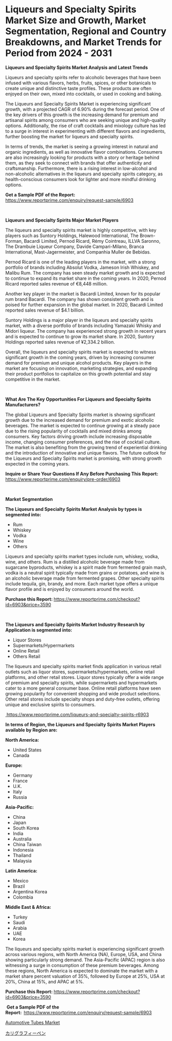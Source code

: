 <p><h1>Liqueurs and Specialty Spirits Market Size and Growth, Market Segmentation, Regional and Country Breakdowns, and Market Trends for Period from 2024 -  2031</h1></p><p><strong>Liqueurs and Specialty Spirits Market Analysis and Latest Trends</strong></p>
<p><p>Liqueurs and specialty spirits refer to alcoholic beverages that have been infused with various flavors, herbs, fruits, spices, or other botanicals to create unique and distinctive taste profiles. These products are often enjoyed on their own, mixed into cocktails, or used in cooking and baking.</p><p>The Liqueurs and Specialty Spirits Market is experiencing significant growth, with a projected CAGR of 6.90% during the forecast period. One of the key drivers of this growth is the increasing demand for premium and artisanal spirits among consumers who are seeking unique and high-quality options. Additionally, the rise of craft cocktails and mixology culture has led to a surge in interest in experimenting with different flavors and ingredients, further boosting the market for liqueurs and specialty spirits.</p><p>In terms of trends, the market is seeing a growing interest in natural and organic ingredients, as well as innovative flavor combinations. Consumers are also increasingly looking for products with a story or heritage behind them, as they seek to connect with brands that offer authenticity and craftsmanship. Furthermore, there is a rising interest in low-alcohol and non-alcoholic alternatives in the liqueurs and specialty spirits category, as health-conscious consumers look for lighter and more mindful drinking options.</p></p>
<p><strong>Get a Sample PDF of the Report:&nbsp;</strong> <a href="https://www.reportprime.com/enquiry/request-sample/6903">https://www.reportprime.com/enquiry/request-sample/6903</a></p>
<p>&nbsp;</p>
<p><strong>Liqueurs and Specialty Spirits Major Market Players</strong></p>
<p><p>The liqueurs and specialty spirits market is highly competitive, with key players such as Suntory Holdings, Halewood International, The Brown-Forman, Bacardi Limited, Pernod Ricard, Rémy Cointreau, ILLVA Saronno, The Drambuie Liqueur Company, Davide Campari-Milano, Branca International, Mast-Jagermeister, and Companhia Muller de Bebidas.</p><p>Pernod Ricard is one of the leading players in the market, with a strong portfolio of brands including Absolut Vodka, Jameson Irish Whiskey, and Malibu Rum. The company has seen steady market growth and is expected to continue to expand its market share in the coming years. In 2020, Pernod Ricard reported sales revenue of €8,448 million.</p><p>Another key player in the market is Bacardi Limited, known for its popular rum brand Bacardi. The company has shown consistent growth and is poised for further expansion in the global market. In 2020, Bacardi Limited reported sales revenue of $4.1 billion.</p><p>Suntory Holdings is a major player in the liqueurs and specialty spirits market, with a diverse portfolio of brands including Yamazaki Whisky and Midori liqueur. The company has experienced strong growth in recent years and is expected to continue to grow its market share. In 2020, Suntory Holdings reported sales revenue of ¥2,334.2 billion.</p><p>Overall, the liqueurs and specialty spirits market is expected to witness significant growth in the coming years, driven by increasing consumer demand for premium and unique alcohol products. Key players in the market are focusing on innovation, marketing strategies, and expanding their product portfolios to capitalize on this growth potential and stay competitive in the market.</p></p>
<p>&nbsp;</p>
<p><strong>What Are The Key Opportunities For Liqueurs and Specialty Spirits Manufacturers?</strong></p>
<p><p>The global Liqueurs and Specialty Spirits market is showing significant growth due to the increased demand for premium and exotic alcoholic beverages. The market is expected to continue growing at a steady pace due to the rising popularity of cocktails and mixed drinks among consumers. Key factors driving growth include increasing disposable income, changing consumer preferences, and the rise of cocktail culture. The market is also benefiting from the growing trend of experiential drinking and the introduction of innovative and unique flavors. The future outlook for the Liqueurs and Specialty Spirits market is promising, with strong growth expected in the coming years.</p></p>
<p><strong>Inquire or Share Your Questions If Any Before Purchasing This Report:</strong> <a href="https://www.reportprime.com/enquiry/pre-order/6903">https://www.reportprime.com/enquiry/pre-order/6903</a></p>
<p>&nbsp;</p>
<p><strong>Market Segmentation</strong></p>
<p><strong>The Liqueurs and Specialty Spirits Market Analysis by types is segmented into:</strong></p>
<p><ul><li>Rum</li><li>Whiskey</li><li>Vodka</li><li>Wine</li><li>Others</li></ul></p>
<p><p>Liqueurs and specialty spirits market types include rum, whiskey, vodka, wine, and others. Rum is a distilled alcoholic beverage made from sugarcane byproducts, whiskey is a spirit made from fermented grain mash, vodka is a neutral spirit typically made from grains or potatoes, and wine is an alcoholic beverage made from fermented grapes. Other specialty spirits include tequila, gin, brandy, and more. Each market type offers a unique flavor profile and is enjoyed by consumers around the world.</p></p>
<p><strong>Purchase this Report:&nbsp;</strong><a href="https://www.reportprime.com/checkout?id=6903&price=3590">https://www.reportprime.com/checkout?id=6903&price=3590</a></p>
<p>&nbsp;</p>
<p><strong>The Liqueurs and Specialty Spirits Market Industry Research by Application is segmented into:</strong></p>
<p><ul><li>Liquor Stores</li><li>Supermarkets/Hypermarkets</li><li>Online Retail</li><li>Others Retail</li></ul></p>
<p><p>The liqueurs and specialty spirits market finds application in various retail outlets such as liquor stores, supermarkets/hypermarkets, online retail platforms, and other retail stores. Liquor stores typically offer a wide range of premium and specialty spirits, while supermarkets and hypermarkets cater to a more general consumer base. Online retail platforms have seen growing popularity for convenient shopping and wide product selections. Other retail stores include specialty shops and duty-free outlets, offering unique and exclusive spirits to consumers.</p></p>
<p><a href="https://www.reportprime.com/liqueurs-and-specialty-spirits-r6903">&nbsp;https://www.reportprime.com/liqueurs-and-specialty-spirits-r6903</a></p>
<p><strong>In terms of Region, the Liqueurs and Specialty Spirits Market Players available by Region are:</strong></p>
<p>
    <p> <strong> North America: </strong>
        <ul>
            <li>United States</li>
            <li>Canada</li>
        </ul>
        </p> 
    <p> <strong> Europe: </strong>
        <ul>
            <li>Germany</li>
            <li>France</li>
            <li>U.K.</li>
            <li>Italy</li>
            <li>Russia</li>
        </ul>
        </p> 
    <p> <strong> Asia-Pacific: </strong>
        <ul>
            <li>China</li>
            <li>Japan</li>
            <li>South Korea</li>
            <li>India</li>
            <li>Australia</li>
            <li>China Taiwan</li>
            <li>Indonesia</li>
            <li>Thailand</li>
            <li>Malaysia</li>
        </ul>
        </p> 
    <p> <strong> Latin America: </strong>
        <ul>
            <li>Mexico</li>
            <li>Brazil</li>
            <li>Argentina Korea</li>
            <li>Colombia</li>
        </ul>
        </p> 
    <p> <strong> Middle East & Africa: </strong>
        <ul>
            <li>Turkey</li>
            <li>Saudi</li>
            <li>Arabia</li>
            <li>UAE</li>
            <li>Korea</li>
        </ul>
    </p>
    </p>
<p><p>The liqueurs and specialty spirits market is experiencing significant growth across various regions, with North America (NA), Europe, USA, and China showing particularly strong demand. The Asia-Pacific (APAC) region is also witnessing a surge in consumption of these premium beverages. Among these regions, North America is expected to dominate the market with a market share percent valuation of 35%, followed by Europe at 25%, USA at 20%, China at 15%, and APAC at 5%.</p></p>
<p><strong>Purchase this Report: </strong><a href="https://www.reportprime.com/checkout?id=6903&price=3590">https://www.reportprime.com/checkout?id=6903&price=3590</a></p>
<p>&nbsp;<strong>Get a Sample PDF of the Report:&nbsp;&nbsp;</strong><a href="https://www.reportprime.com/enquiry/request-sample/6903">https://www.reportprime.com/enquiry/request-sample/6903</a></p>
<p><strong></strong></p>
<p><p><a href="https://frill-swim-3cd.notion.site/Automotive-Tubes-Market-Size-Evaluating-its-Market-Trends-Growth-and-Projections-2024-2031-d1f19023c2cd4851a280d6f542ccef38">Automotive Tubes Market</a></p><p><a href="https://medium.com/@thomasbaker655/%E7%AD%86%E3%83%9A%E3%83%B3%E3%81%AE%E5%B8%82%E5%A0%B4%E8%A6%8F%E6%A8%A1-cagr-%E3%83%88%E3%83%AC%E3%83%B3%E3%83%892024%E5%B9%B4%E3%81%8B%E3%82%892030%E5%B9%B4-b5fb71b664ef">カリグラフィーペン</a></p></p>